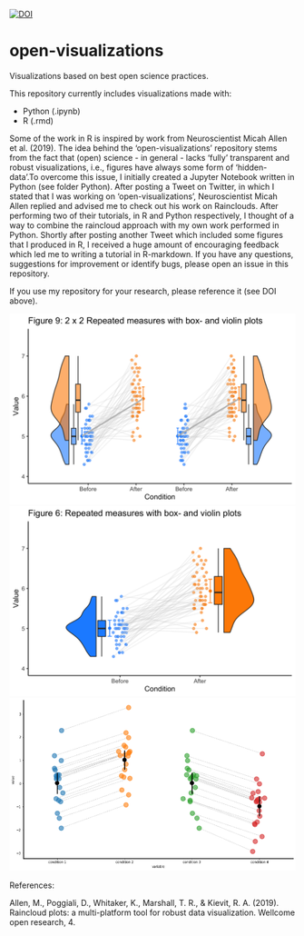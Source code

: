 [![DOI](https://zenodo.org/badge/239716316.svg)](http://dx.doi.org/10.5281/zenodo.3696082)

# open-visualizations
Visualizations based on best open science practices.

This repository currently includes visualizations made with:
- Python (.ipynb)
- R (.rmd)

Some of the work in R is inspired by work from Neuroscientist Micah Allen et al.  (2019). The idea behind the ‘open-visualizations’ repository stems from the fact that (open) science - in general - lacks ‘fully’ transparent and robust visualizations, i.e., figures have always some form of ‘hidden-data’.To overcome this issue, I initially created a Jupyter Notebook written in Python (see folder Python). After posting a Tweet on Twitter, in which I stated that I was working on ‘open-visualizations’, Neuroscientist Micah Allen replied and advised me to check out his work on Rainclouds. After performing two of their tutorials, in R and Python respectively, I thought of a way to combine the raincloud approach with my own work performed in Python. Shortly after posting another Tweet which included some figures that I produced in R, I received a huge amount of encouraging feedback which led me to writing a tutorial in R-markdown. If you have any questions, suggestions for improvement or identify bugs, please open an issue in this repository.   

If you use my repository for your research, please reference it (see DOI above).


![Raincloud example](R/figure9.png)
![Raincloud example2](R/figure6.png)
![Raincloud example2](Python/example_jitter.png)


References:

Allen, M., Poggiali, D., Whitaker, K., Marshall, T. R., & Kievit, R. A. (2019). Raincloud plots: a multi-platform tool for robust data visualization. Wellcome open research, 4.
